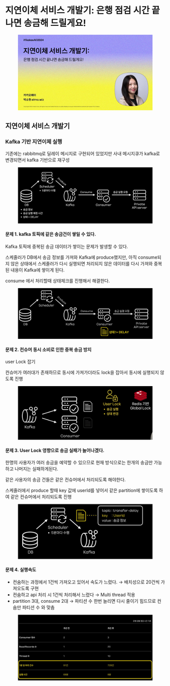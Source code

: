 # 지연이체 서비스 개발기: 은행 점검 시간 끝나면 송금해 드릴게요!

<figure><img src="../../.gitbook/assets/image (12).png" alt=""><figcaption></figcaption></figure>

## 지연이체 서비스 개발기

### Kafka 기반 지연이체 실행

기존에는 rabbitmq로 딜레이 메시지로 구현되어 있었지만 사내 메시지큐가 kafka로 변경되면서 kafka 기반으로 재구성

<figure><img src="../../.gitbook/assets/image (4).png" alt=""><figcaption></figcaption></figure>

#### 문제 1. kafka 토픽에 같은 송금건이 쌓일 수 있다.

Kafka 토픽에 중복된 송금 데이터가 쌓이는 문제가 발생할 수 있다.&#x20;

스케줄러가 DB에서 송금 정보를 가져와 Kafka에 produce했지만, 아직 consume되지 않은 상태에서 스케줄러가 다시 실행되면 처리되지 않은 데이터를 다시 가져와 중복된 내용이 Kafka에 쌓이게 된다.

consume 에서 처리할때 상태체크를 진행해서 해결한다.

<figure><img src="../../.gitbook/assets/image (7).png" alt=""><figcaption></figcaption></figure>

#### 문제 2. 컨슈머 동시 소비로 인한 중복 송금 방지

user Lock 잡기

컨슈머가 여러대가 존재하므로 동시에 가져가더라도 lock을 잡아서 동시에 실행되지 않도록 진행

<figure><img src="../../.gitbook/assets/image (2) (1).png" alt=""><figcaption></figcaption></figure>

#### 문제 3. User Lock 영향으로 송금 실패가 늘어나겠다.

한명의 사용자가 여러 송금을 예약할 수 있으므로 현재 방식으로는 한개의 송금만 가능하고 나머지는 실패하게된다.

같은 사용자의 송금 건들은 같은 컨슈머에서 처리되도록 해야한다.

스케줄러에서 produce 할때 key 값에 userId를 넣어서 같은 partition에 쌓이도록 하여 같은 컨슈머에서 처리되도록 진행

<figure><img src="../../.gitbook/assets/image (5).png" alt=""><figcaption></figcaption></figure>

#### 문제 4. 실행속도

* 컨슘하는 과정에서 1건씩 가져오고 있어서 속도가 느렸다. → 배치성으로 20건씩 가져오도록 구현
* 컨슘하고 api 처리 시 1건씩 처리해서 느렸다 → Multi thread 적용
* partition 3대, consume 2대 → 파티션 수 한번 늘리면 다시 줄이기 힘드므로 컨슘만 파티션 수 와 맞춤

<figure><img src="../../.gitbook/assets/image (6).png" alt=""><figcaption></figcaption></figure>
